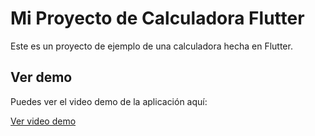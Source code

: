 # Mi Proyecto de Calculadora Flutter

Este es un proyecto de ejemplo de una calculadora hecha en Flutter.

## Ver demo

Puedes ver el video demo de la aplicación aquí:

[Ver video demo](./demo.mp4)
